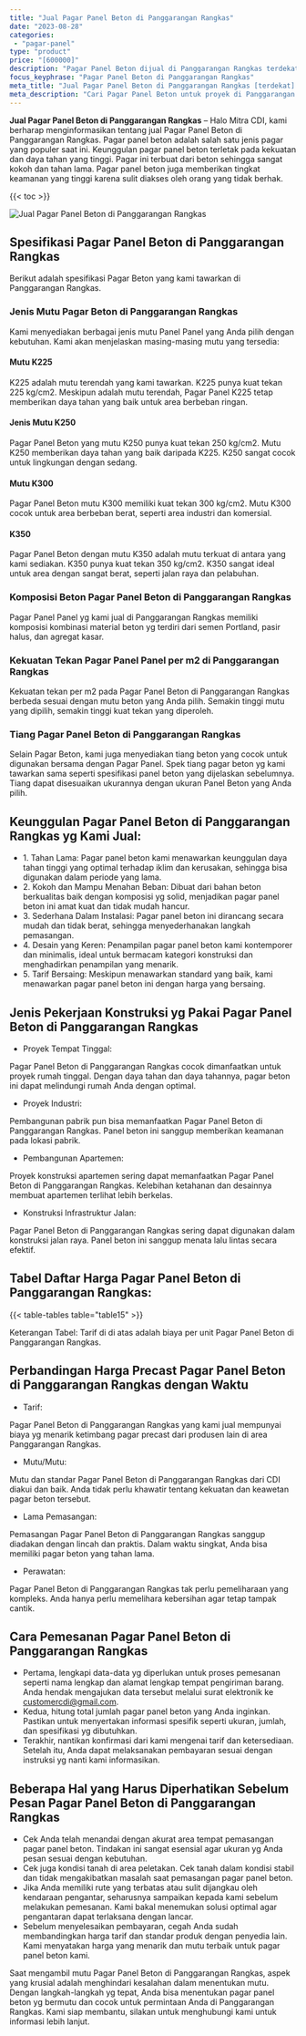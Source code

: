 ```yaml
---
title: "Jual Pagar Panel Beton di Panggarangan Rangkas"
date: "2023-08-28"
categories:
 - "pagar-panel"
type: "product"
price: "[600000]"
description: "Pagar Panel Beton dijual di Panggarangan Rangkas terdekat. Pagar Panel Beton ini biasanya digunakan dalam proyek pembangunan sebagai pembatas area yang kuat dan tahan lama. Hubungi kami untuk mendapatkan informasi lebih lanjut."
focus_keyphrase: "Pagar Panel Beton di Panggarangan Rangkas"
meta_title: "Jual Pagar Panel Beton di Panggarangan Rangkas [terdekat] - CDI"
meta_description: "Cari Pagar Panel Beton untuk proyek di Panggarangan Rangkas? Kami menyediakan Pagar Panel Beton yang berkualitas untuk pagar lahan. Segera dapatkan penawaran terbaik sekarang."
---
```


**Jual Pagar Panel Beton di Panggarangan Rangkas** – Halo Mitra CDI, kami berharap menginformasikan tentang jual Pagar Panel Beton di Panggarangan Rangkas. Pagar panel beton adalah salah satu jenis pagar yang populer saat ini. Keunggulan pagar panel beton terletak pada kekuatan dan daya tahan yang tinggi. Pagar ini terbuat dari beton sehingga sangat kokoh dan tahan lama. Pagar panel beton juga memberikan tingkat keamanan yang tinggi karena sulit diakses oleh orang yang tidak berhak.

{{< toc >}}

![Jual Pagar Panel Beton di Panggarangan Rangkas](/images/pagar-panel/pagar-panel-31.jpg)

## Spesifikasi Pagar Panel Beton di Panggarangan Rangkas

Berikut adalah spesifikasi Pagar Beton yang kami tawarkan di Panggarangan Rangkas.

### Jenis Mutu Pagar Beton di Panggarangan Rangkas

Kami menyediakan berbagai jenis mutu Panel Panel yang Anda pilih dengan kebutuhan. Kami akan menjelaskan masing-masing mutu yang tersedia:

#### Mutu K225

K225 adalah mutu terendah yang kami tawarkan. K225 punya kuat tekan 225 kg/cm2. Meskipun adalah mutu terendah, Pagar Panel K225 tetap memberikan daya tahan yang baik untuk area berbeban ringan.

#### Jenis Mutu K250

Pagar Panel Beton yang mutu K250 punya kuat tekan 250 kg/cm2. Mutu K250 memberikan daya tahan yang baik daripada K225. K250 sangat cocok untuk lingkungan dengan sedang.

#### Mutu K300

Pagar Panel Beton mutu K300 memiliki kuat tekan 300 kg/cm2. Mutu K300 cocok untuk area berbeban berat, seperti area industri dan komersial.

#### K350

Pagar Panel Beton dengan mutu K350 adalah mutu terkuat di antara yang kami sediakan. K350 punya kuat tekan 350 kg/cm2. K350 sangat ideal untuk area dengan sangat berat, seperti jalan raya dan pelabuhan.

### Komposisi Beton Pagar Panel Beton di Panggarangan Rangkas

Pagar Panel Panel yg kami jual di Panggarangan Rangkas memiliki komposisi kombinasi material beton yg terdiri dari semen Portland, pasir halus, dan agregat kasar.

### Kekuatan Tekan Pagar Panel Panel per m2 di Panggarangan Rangkas

Kekuatan tekan per m2 pada Pagar Panel Beton di Panggarangan Rangkas berbeda sesuai dengan mutu beton yang Anda pilih. Semakin tinggi mutu yang dipilih, semakin tinggi kuat tekan yang diperoleh.

### Tiang Pagar Panel Beton di Panggarangan Rangkas

Selain Pagar Beton, kami juga menyediakan tiang beton yang cocok untuk digunakan bersama dengan Pagar Panel. Spek tiang pagar beton yg kami tawarkan sama seperti spesifikasi panel beton yang dijelaskan sebelumnya. Tiang dapat disesuaikan ukurannya dengan ukuran Panel Beton yang Anda pilih.

## Keunggulan Pagar Panel Beton di Panggarangan Rangkas yg Kami Jual:

*   1\. Tahan Lama: Pagar panel beton kami menawarkan keunggulan daya tahan tinggi yang optimal terhadap iklim dan kerusakan, sehingga bisa digunakan dalam periode yang lama.
*   2\. Kokoh dan Mampu Menahan Beban: Dibuat dari bahan beton berkualitas baik dengan komposisi yg solid, menjadikan pagar panel beton ini amat kuat dan tidak mudah hancur.
*   3\. Sederhana Dalam Instalasi: Pagar panel beton ini dirancang secara mudah dan tidak berat, sehingga menyederhanakan langkah pemasangan.
*   4\. Desain yang Keren: Penampilan pagar panel beton kami kontemporer dan minimalis, ideal untuk bermacam kategori konstruksi dan menghadirkan penampilan yang menarik.
*   5\. Tarif Bersaing: Meskipun menawarkan standard yang baik, kami menawarkan pagar panel beton ini dengan harga yang bersaing.

## Jenis Pekerjaan Konstruksi yg Pakai Pagar Panel Beton di Panggarangan Rangkas

*   Proyek Tempat Tinggal:

Pagar Panel Beton di Panggarangan Rangkas cocok dimanfaatkan untuk proyek rumah tinggal. Dengan daya tahan dan daya tahannya, pagar beton ini dapat melindungi rumah Anda dengan optimal.
*   Proyek Industri:

Pembangunan pabrik pun bisa memanfaatkan Pagar Panel Beton di Panggarangan Rangkas. Panel beton ini sanggup memberikan keamanan pada lokasi pabrik.
*   Pembangunan Apartemen:

Proyek konstruksi apartemen sering dapat memanfaatkan Pagar Panel Beton di Panggarangan Rangkas. Kelebihan ketahanan dan desainnya membuat apartemen terlihat lebih berkelas.
*   Konstruksi Infrastruktur Jalan:

Pagar Panel Beton di Panggarangan Rangkas sering dapat digunakan dalam konstruksi jalan raya. Panel beton ini sanggup menata lalu lintas secara efektif.

## Tabel Daftar Harga Pagar Panel Beton di Panggarangan Rangkas:

{{< table-tables table="table15" >}}

Keterangan Tabel: Tarif di di atas adalah biaya per unit Pagar Panel Beton di Panggarangan Rangkas.

## Perbandingan Harga Precast Pagar Panel Beton di Panggarangan Rangkas dengan Waktu

*   Tarif:

Pagar Panel Beton di Panggarangan Rangkas yang kami jual mempunyai biaya yg menarik ketimbang pagar precast dari produsen lain di area Panggarangan Rangkas.
*   Mutu/Mutu:

Mutu dan standar Pagar Panel Beton di Panggarangan Rangkas dari CDI diakui dan baik. Anda tidak perlu khawatir tentang kekuatan dan keawetan pagar beton tersebut.
*   Lama Pemasangan:

Pemasangan Pagar Panel Beton di Panggarangan Rangkas sanggup diadakan dengan lincah dan praktis. Dalam waktu singkat, Anda bisa memiliki pagar beton yang tahan lama.
*   Perawatan:

Pagar Panel Beton di Panggarangan Rangkas tak perlu pemeliharaan yang kompleks. Anda hanya perlu memelihara kebersihan agar tetap tampak cantik.

## Cara Pemesanan Pagar Panel Beton di Panggarangan Rangkas

*   Pertama, lengkapi data-data yg diperlukan untuk proses pemesanan seperti nama lengkap dan alamat lengkap tempat pengiriman barang. Anda hendak mengajukan data tersebut melalui surat elektronik ke customercdi@gmail.com.
*   Kedua, hitung total jumlah pagar panel beton yang Anda inginkan. Pastikan untuk menyertakan informasi spesifik seperti ukuran, jumlah, dan spesifikasi yg dibutuhkan.
*   Terakhir, nantikan konfirmasi dari kami mengenai tarif dan ketersediaan. Setelah itu, Anda dapat melaksanakan pembayaran sesuai dengan instruksi yg nanti kami informasikan.

## Beberapa Hal yang Harus Diperhatikan Sebelum Pesan Pagar Panel Beton di Panggarangan Rangkas

*   Cek Anda telah menandai dengan akurat area tempat pemasangan pagar panel beton. Tindakan ini sangat esensial agar ukuran yg Anda pesan sesuai dengan kebutuhan.
*   Cek juga kondisi tanah di area peletakan. Cek tanah dalam kondisi stabil dan tidak mengakibatkan masalah saat pemasangan pagar panel beton.
*   Jika Anda memiliki rute yang terbatas atau sulit dijangkau oleh kendaraan pengantar, seharusnya sampaikan kepada kami sebelum melakukan pemesanan. Kami bakal menemukan solusi optimal agar pengantaran dapat terlaksana dengan lancar.
*   Sebelum menyelesaikan pembayaran, cegah Anda sudah membandingkan harga tarif dan standar produk dengan penyedia lain. Kami menyatakan harga yang menarik dan mutu terbaik untuk pagar panel beton kami.

Saat mengambil mutu Pagar Panel Beton di Panggarangan Rangkas, aspek yang krusial adalah menghindari kesalahan dalam menentukan mutu. Dengan langkah-langkah yg tepat, Anda bisa menentukan pagar panel beton yg bermutu dan cocok untuk permintaan Anda di Panggarangan Rangkas. Kami siap membantu, silakan untuk menghubungi kami untuk informasi lebih lanjut.